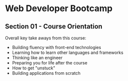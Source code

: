 # Web Developer Bootcamp
## Section 01 - Course Orientation
Overall key take aways from this course:
- Building fluency with front-end technologies
- Learning how to learn other languages and frameworks
- Thinking like an engineer
- Preparing you for life after the course
- How to get "unstuck"
- Building applications from scratch